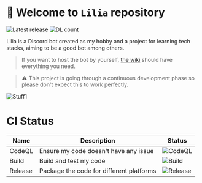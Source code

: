 # :tada: Welcome to `Lilia` repository

![Latest release](https://badgen.net/github/release/Swyreee/Lilia/stable?icon=github)
![DL count](https://badgen.net/github/assets-dl/Swyreee/Lilia?icon=github)

Lilia is a Discord bot created as my hobby and a project for learning tech stacks, aiming to be a good bot among others.

> If you want to host the bot by yourself, [the wiki](https://github.com/Swyreee/Lilia/wiki) should have everything you need.

> :warning: This project is going through a continuous development phase so please don't expect this to work perfectly.

![Stuff1](https://img.shields.io/badge/%E2%9D%A4%EF%B8%8FMade%20with%20love%20by-Swyrin%237193-red?style=for-the-badge&logo=discord)

# CI Status

| Name    | Description                              | Status                                                                                      |
|---------|------------------------------------------|---------------------------------------------------------------------------------------------|
| CodeQL  | Ensure my code doesn't have any issue    | ![CodeQL](https://github.com/Swyreee/Lilia/actions/workflows/codeql-analysis.yml/badge.svg) |
| Build   | Build and test my code                   | ![Build](https://github.com/Swyreee/Lilia/actions/workflows/dotnet.yml/badge.svg)           |
| Release | Package the code for different platforms | ![Release](https://github.com/Swyreee/Lilia/actions/workflows/release.yml/badge.svg)        |